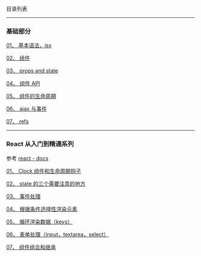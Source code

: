 目录列表

----


### 基础部分

[01、 基本语法，jsx](https://github.com/hanekaoru/WebLearningNotes/blob/master/react/note/basic/01.md)

[02、 组件](https://github.com/hanekaoru/WebLearningNotes/blob/master/react/note/basic/02.md)

[03、 props and state](https://github.com/hanekaoru/WebLearningNotes/blob/master/react/note/basic/03.md)

[04、 组件 API](https://github.com/hanekaoru/WebLearningNotes/blob/master/react/note/basic/04.md)

[05、 组件的生命周期](https://github.com/hanekaoru/WebLearningNotes/blob/master/react/note/basic/05.md)

[06、 ajax 与事件](https://github.com/hanekaoru/WebLearningNotes/blob/master/react/note/basic/06.md)

[07、 refs](https://github.com/hanekaoru/WebLearningNotes/blob/master/react/note/basic/07.md)


----


### React 从入门到精通系列

参考 [react - docs](https://facebook.github.io/react/docs/hello-world.html)

[01、 Clock 组件和生命周期钩子](https://github.com/hanekaoru/WebLearningNotes/blob/master/react/note/入门到精通/01.md)

[02、 state 的三个需要注意的地方](https://github.com/hanekaoru/WebLearningNotes/blob/master/react/note/入门到精通/02.md)

[03、 事件处理](https://github.com/hanekaoru/WebLearningNotes/blob/master/react/note/入门到精通/03.md)

[04、 根据条件选择性渲染元素](https://github.com/hanekaoru/WebLearningNotes/blob/master/react/note/入门到精通/04.md)

[05、 循环渲染数据（keys）](https://github.com/hanekaoru/WebLearningNotes/blob/master/react/note/入门到精通/05.md)

[06、 表单处理（input，textarea，select）](https://github.com/hanekaoru/WebLearningNotes/blob/master/react/note/入门到精通/06.md)

[07、 组件组合和继承](https://github.com/hanekaoru/WebLearningNotes/blob/master/react/note/入门到精通/07.md)




